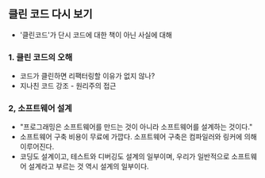 ## 클린 코드 다시 보기
- '클린코드'가 단시 코드에 대한 책이 아닌 사실에 대해 

### 1. 클린 코드의 오해
- 코드가 클린하면 리팩터링할 이유가 없지 않나?
- 지나친 코드 강조 - 원리주의 접근

### 2, 소프트웨어 설계
- "프로그래밍은 소프트웨어를 만드는 것이 아니라 소프트웨어를 설계하는 것이다."
- 소프트웨어 구축 비용이 무료에 가깝다. 소프트웨어 구축은 컴파일러와 링커에 의해 이루어진다.
- 코딩도 설계이고, 테스트와 디버깅도 설계의 일부이며, 우리가 일반적으로 소프트웨어 설계라고 부르는 것 역시 설계의 일부이다.

